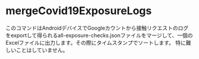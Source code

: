 # mergeCovid19ExposureLogs

このコマンドはAndroidデバイスでGoogleカウントから接触リクエストのログをexportして得られるall-exposure-checks.jsonファイルをマージして、一個のExcelファイルに出力します。その際にタイムスタンプでソートします。
特に難しいことはしていません。
